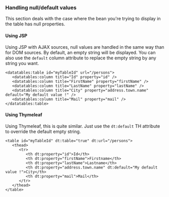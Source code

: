 ### Handling null/default values

This section deals with the case where the bean you\'re trying to display in the table has null properties.

#### Using JSP
Using JSP with AJAX sources, null values are handled in the same way than for DOM sources. 
By default, an empty string will be displayed. You can also use the `default` column attribute to replace the empty string by any string you want.

	<datatables:table id="myTableId" url="/persons">
	   <datatables:column title="Id" property="id" />
	   <datatables:column title="FirstName" property="firstName" />
	   <datatables:column title="LastName" property="lastName" />
	   <datatables:column title="City" property="address.town.name" default="My default value !" />
	   <datatables:column title="Mail" property="mail" />
	</datatables:table>

#### Using Thymeleaf      
Using Thymeleaf, this is quite similar. Just use the `dt:default` TH attribute to override the default empty string.

	<table id="myTableId" dt:table="true" dt:url="/persons">
	   <thead>
	      <tr>
	         <th dt:property="id">Id</th>
	         <th dt:property="firstName">Firstname</th>
	         <th dt:property="lastName">Lastname</th>
	         <th dt:property="address.town.name" dt:default="My default value !">City</th>
	         <th dt:property="mail">Mail</th>
	      </tr>
	   </thead>
	</table>